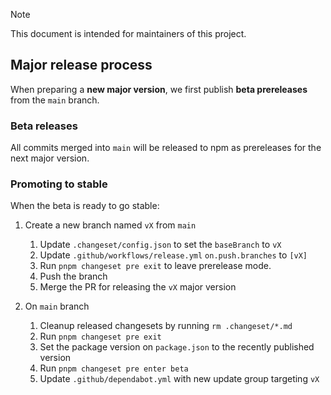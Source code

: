 > [!NOTE]
> This document is intended for maintainers of this project.

## Major release process

When preparing a **new major version**, we first publish **beta prereleases** from the `main` branch.

### Beta releases

All commits merged into `main` will be released to npm as prereleases for the next major version.

### Promoting to stable

When the beta is ready to go stable:

1. Create a new branch named `vX` from `main`
   1. Update `.changeset/config.json` to set the `baseBranch` to `vX`
   2. Update `.github/workflows/release.yml` `on.push.branches` to `[vX]`
   3. Run `pnpm changeset pre exit` to leave prerelease mode.
   4. Push the branch
   5. Merge the PR for releasing the `vX` major version

2. On `main` branch
   1. Cleanup released changesets by running `rm .changeset/*.md`
   2. Run `pnpm changeset pre exit`
   3. Set the package version on `package.json` to the recently published version
   4. Run `pnpm changeset pre enter beta`
   5. Update `.github/dependabot.yml` with new update group targeting `vX`
